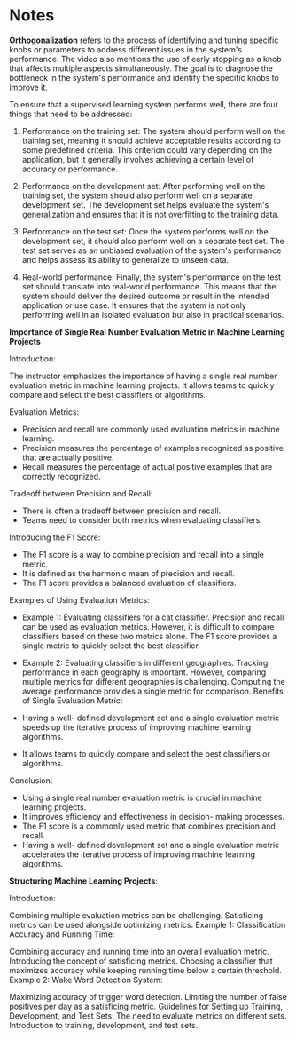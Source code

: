 # Notes


**Orthogonalization** refers to the process of identifying and tuning specific knobs or parameters to address different issues in the system's performance. The video also mentions the use of early stopping as a knob that affects multiple aspects simultaneously. The goal is to diagnose the bottleneck in the system's performance and identify the specific knobs to improve it.


To ensure that a supervised learning system performs well, there are four things that need to be addressed:

1. Performance on the training set: The system should perform well on the training set, meaning it should achieve acceptable results according to some predefined criteria. This criterion could vary depending on the application, but it generally involves achieving a certain level of accuracy or performance.

2. Performance on the development set: After performing well on the training set, the system should also perform well on a separate development set. The development set helps evaluate the system's generalization and ensures that it is not overfitting to the training data.

3. Performance on the test set: Once the system performs well on the development set, it should also perform well on a separate test set. The test set serves as an unbiased evaluation of the system's performance and helps assess its ability to generalize to unseen data.

4. Real-world performance: Finally, the system's performance on the test set should translate into real-world performance. This means that the system should deliver the desired outcome or result in the intended application or use case. It ensures that the system is not only performing well in an isolated evaluation but also in practical scenarios.


**Importance of Single Real Number Evaluation Metric in Machine Learning Projects**

Introduction:

The instructor emphasizes the importance of having a single real number evaluation metric in machine learning projects.
It allows teams to quickly compare and select the best classifiers or algorithms.

Evaluation Metrics:

- Precision and recall are commonly used evaluation metrics in machine learning.
- Precision measures the percentage of examples recognized as positive that are actually positive.
- Recall measures the percentage of actual positive examples that are correctly recognized.

Tradeoff between Precision and Recall:

- There is often a tradeoff between precision and recall.
- Teams need to consider both metrics when evaluating classifiers.


Introducing the F1 Score:

- The F1 score is a way to combine precision and recall into a single metric.
- It is defined as the harmonic mean of precision and recall.
- The F1 score provides a balanced evaluation of classifiers.

Examples of Using Evaluation Metrics:

- Example 1: Evaluating classifiers for a cat classifier.
Precision and recall can be used as evaluation metrics.
However, it is difficult to compare classifiers based on these two metrics alone.
The F1 score provides a single metric to quickly select the best classifier.

- Example 2: Evaluating classifiers in different geographies.
Tracking performance in each geography is important.
However, comparing multiple metrics for different geographies is challenging.
Computing the average performance provides a single metric for comparison.
Benefits of Single Evaluation Metric:

- Having a well- defined development set and a single evaluation metric speeds up the iterative process of improving machine learning algorithms.
- It allows teams to quickly compare and select the best classifiers or algorithms.

Conclusion:

- Using a single real number evaluation metric is crucial in machine learning projects.
- It improves efficiency and effectiveness in decision- making processes.
- The F1 score is a commonly used metric that combines precision and recall.
- Having a well- defined development set and a single evaluation metric accelerates the iterative process of improving machine learning algorithms.

**Structuring Machine Learning Projects**:

Introduction:

Combining multiple evaluation metrics can be challenging.
Satisficing metrics can be used alongside optimizing metrics.
Example 1: Classification Accuracy and Running Time:

Combining accuracy and running time into an overall evaluation metric.
Introducing the concept of satisficing metrics.
Choosing a classifier that maximizes accuracy while keeping running time below a certain threshold.
Example 2: Wake Word Detection System:

Maximizing accuracy of trigger word detection.
Limiting the number of false positives per day as a satisficing metric.
Guidelines for Setting up Training, Development, and Test Sets:
The need to evaluate metrics on different sets.
Introduction to training, development, and test sets.